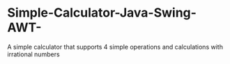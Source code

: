 # Simple-Calculator-Java-Swing-AWT-
A simple calculator that supports 4 simple operations and calculations with irrational numbers
